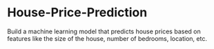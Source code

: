 # House-Price-Prediction
Build a machine learning model that predicts house prices based on features like the size of the house, number of bedrooms, location, etc.
